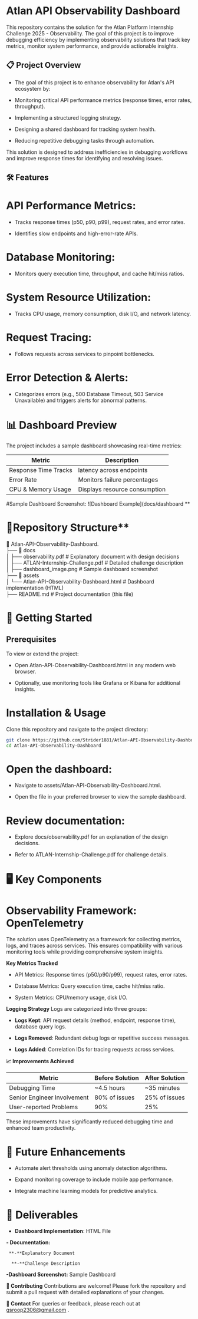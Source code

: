 
# Atlan API Observability Dashboard
This repository contains the solution for the Atlan Platform Internship Challenge 2025 - Observability. The goal of this project is to improve debugging efficiency by implementing observability solutions that track key metrics, monitor system performance, and provide actionable insights.

## 📋 Project Overview
- The goal of this project is to enhance observability for Atlan's API ecosystem by:

- Monitoring critical API performance metrics (response times, error rates, throughput).

- Implementing a structured logging strategy.

- Designing a shared dashboard for tracking system health.

- Reducing repetitive debugging tasks through automation.

This solution is designed to address inefficiencies in debugging workflows and improve response times for identifying and resolving issues.

## 🛠️ Features

# API Performance Metrics:

  - Tracks response times (p50, p90, p99), request rates, and error rates.

  - Identifies slow endpoints and high-error-rate APIs.

# Database Monitoring:

- Monitors query execution time, throughput, and cache hit/miss ratios.

# System Resource Utilization:

- Tracks CPU usage, memory consumption, disk I/O, and network latency.

# Request Tracing:

- Follows requests across services to pinpoint bottlenecks.

# Error Detection & Alerts:

- Categorizes errors (e.g., 500 Database Timeout, 503 Service Unavailable) and triggers alerts for abnormal patterns.

# 📊 Dashboard Preview
The project includes a sample dashboard showcasing real-time metrics:

|Metric                 |	Description                             |
|-----------------------|-----------------------------------------|
|Response Time	Tracks  | latency across endpoints                |
|Error Rate	            | Monitors failure percentages            |
|CPU & Memory Usage    	| Displays resource consumption           |

#Sample Dashboard Screenshot:
![Dashboard Example](docs/dashboard
**
# 📂Repository Structure**

📂 Atlan-API-Observability-Dashboard. <br>
├── 📂 docs <br>
│   ├── observability.pdf        # Explanatory document with design decisions <br>
│   ├── ATLAN-Internship-Challenge.pdf # Detailed challenge description<br>
│   ├── dashboard_image.png      # Sample dashboard screenshot<br>
├── 📂 assets<br>
│   └── Atlan-API-Observability-Dashboard.html # Dashboard implementation (HTML)<br>
├── README.md                    # Project documentation (this file)<br>


# 🚀 Getting Started
## Prerequisites
To view or extend the project:

- Open Atlan-API-Observability-Dashboard.html in any modern web browser.

- Optionally, use monitoring tools like Grafana or Kibana for additional insights.

# Installation & Usage

Clone this repository and navigate to the project directory:

```bash
git clone https://github.com/Strider1881/Atlan-API-Observability-Dashboard.git
cd Atlan-API-Observability-Dashboard
```


# Open the dashboard:<br>

- Navigate to assets/Atlan-API-Observability-Dashboard.html.<br>

- Open the file in your preferred browser to view the sample dashboard.

# Review documentation:

- Explore docs/observability.pdf for an explanation of the design decisions.

- Refer to ATLAN-Internship-Challenge.pdf for challenge details.

# 🖥️ **Key Components**

# **Observability Framework: OpenTelemetry**
The solution uses OpenTelemetry as a framework for collecting metrics, logs, and traces across services. This ensures compatibility with various monitoring tools while providing comprehensive system insights.

**Key Metrics Tracked**

- API Metrics: Response times (p50/p90/p99), request rates, error rates.

- Database Metrics: Query execution time, cache hit/miss ratio.

- System Metrics: CPU/memory usage, disk I/O.

**Logging Strategy**
Logs are categorized into three groups:

- **Logs Kept**: API request details (method, endpoint, response time), database query logs.

- **Logs Removed**: Redundant debug logs or repetitive success messages.

- **Logs Added**: Correlation IDs for tracing requests across services.

**📈 Improvements Achieved**

|   Metric	                       |        Before Solution         |                After Solution   |
|----------------------------------|--------------------------------|---------------------------------|
| Debugging Time	                 |    ~4.5 hours	                |             ~35 minutes         |
| Senior Engineer Involvement	     | 80% of issues	                |           25% of issues         |
| User-reported Problems	         |      90%	                      |                 25%             |

These improvements have significantly reduced debugging time and enhanced team productivity.

# **🌟 Future Enhancements**
- Automate alert thresholds using anomaly detection algorithms.

- Expand monitoring coverage to include mobile app performance.

- Integrate machine learning models for predictive analytics.

# **📄 Deliverables**
- **Dashboard Implementation**: HTML File

**- Documentation:**

     **-**Explanatory Document

      **-**Challenge Description

**-Dashboard Screenshot:** Sample Dashboard

**🤝 Contributing**
Contributions are welcome! Please fork the repository and submit a pull request with detailed explanations of your changes.

**📧 Contact**
For queries or feedback, please reach out at gsroop2306@gmail.com .

